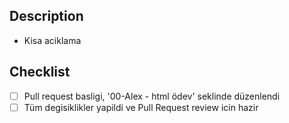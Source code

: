 ## Description

- Kisa aciklama


## Checklist
- [ ] Pull request basligi, '00-Alex - html ödev' seklinde düzenlendi
- [ ] Tüm degisiklikler yapildi ve Pull Request review icin hazir
